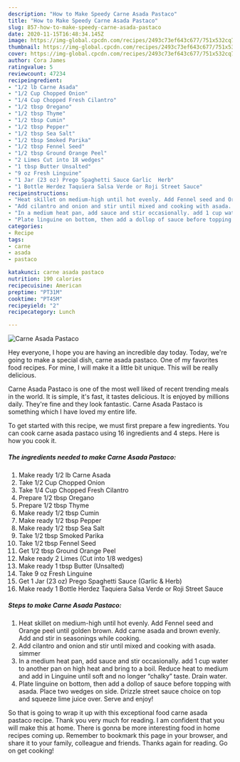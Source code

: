 ```yaml
---
description: "How to Make Speedy Carne Asada Pastaco"
title: "How to Make Speedy Carne Asada Pastaco"
slug: 857-how-to-make-speedy-carne-asada-pastaco
date: 2020-11-15T16:48:34.145Z
image: https://img-global.cpcdn.com/recipes/2493c73ef643c677/751x532cq70/carne-asada-pastaco-recipe-main-photo.jpg
thumbnail: https://img-global.cpcdn.com/recipes/2493c73ef643c677/751x532cq70/carne-asada-pastaco-recipe-main-photo.jpg
cover: https://img-global.cpcdn.com/recipes/2493c73ef643c677/751x532cq70/carne-asada-pastaco-recipe-main-photo.jpg
author: Cora James
ratingvalue: 5
reviewcount: 47234
recipeingredient:
- "1/2 lb Carne Asada"
- "1/2 Cup Chopped Onion"
- "1/4 Cup Chopped Fresh Cilantro"
- "1/2 tbsp Oregano"
- "1/2 tbsp Thyme"
- "1/2 tbsp Cumin"
- "1/2 tbsp Pepper"
- "1/2 tbsp Sea Salt"
- "1/2 tbsp Smoked Parika"
- "1/2 tbsp Fennel Seed"
- "1/2 tbsp Ground Orange Peel"
- "2 Limes Cut into 18 wedges"
- "1 tbsp Butter Unsalted"
- "9 oz Fresh Linguine"
- "1 Jar (23 oz) Prego Spaghetti Sauce Garlic  Herb"
- "1 Bottle Herdez Taquiera Salsa Verde or Roji Street Sauce"
recipeinstructions:
- "Heat skillet on medium-high until hot evenly. Add Fennel seed and Orange peel until golden brown. Add carne asada and brown evenly. Add and stir in seasonings while cooking."
- "Add cilantro and onion and stir until mixed and cooking with asada. simmer"
- "In a medium heat pan, add sauce and stir occasionally. add 1 cup water to another pan on high heat and bring to a boil. Reduce heat to medium and add in Linguine until soft and no longer “chalky” taste. Drain water."
- "Plate linguine on bottom, then add a dollop of sauce before topping with asada. Place two wedges on side. Drizzle street sauce choice on top and squeeze lime juice over. Serve and enjoy!"
categories:
- Recipe
tags:
- carne
- asada
- pastaco

katakunci: carne asada pastaco 
nutrition: 190 calories
recipecuisine: American
preptime: "PT31M"
cooktime: "PT45M"
recipeyield: "2"
recipecategory: Lunch

---
```



![Carne Asada Pastaco](https://img-global.cpcdn.com/recipes/2493c73ef643c677/751x532cq70/carne-asada-pastaco-recipe-main-photo.jpg)

Hey everyone, I hope you are having an incredible day today. Today, we're going to make a special dish, carne asada pastaco. One of my favorites food recipes. For mine, I will make it a little bit unique. This will be really delicious.

Carne Asada Pastaco is one of the most well liked of recent trending meals in the world. It is simple, it's fast, it tastes delicious. It is enjoyed by millions daily. They're fine and they look fantastic. Carne Asada Pastaco is something which I have loved my entire life.




To get started with this recipe, we must first prepare a few ingredients. You can cook carne asada pastaco using 16 ingredients and 4 steps. Here is how you cook it.

<!--inarticleads1-->

##### The ingredients needed to make Carne Asada Pastaco:

1. Make ready 1/2 lb Carne Asada
1. Take 1/2 Cup Chopped Onion
1. Take 1/4 Cup Chopped Fresh Cilantro
1. Prepare 1/2 tbsp Oregano
1. Prepare 1/2 tbsp Thyme
1. Make ready 1/2 tbsp Cumin
1. Make ready 1/2 tbsp Pepper
1. Make ready 1/2 tbsp Sea Salt
1. Take 1/2 tbsp Smoked Parika
1. Take 1/2 tbsp Fennel Seed
1. Get 1/2 tbsp Ground Orange Peel
1. Make ready 2 Limes (Cut into 1/8 wedges)
1. Make ready 1 tbsp Butter (Unsalted)
1. Take 9 oz Fresh Linguine
1. Get 1 Jar (23 oz) Prego Spaghetti Sauce (Garlic &amp; Herb)
1. Make ready 1 Bottle Herdez Taquiera Salsa Verde or Roji Street Sauce




<!--inarticleads2-->

##### Steps to make Carne Asada Pastaco:

1. Heat skillet on medium-high until hot evenly. Add Fennel seed and Orange peel until golden brown. Add carne asada and brown evenly. Add and stir in seasonings while cooking.
1. Add cilantro and onion and stir until mixed and cooking with asada. simmer
1. In a medium heat pan, add sauce and stir occasionally. add 1 cup water to another pan on high heat and bring to a boil. Reduce heat to medium and add in Linguine until soft and no longer “chalky” taste. Drain water.
1. Plate linguine on bottom, then add a dollop of sauce before topping with asada. Place two wedges on side. Drizzle street sauce choice on top and squeeze lime juice over. Serve and enjoy!




So that is going to wrap it up with this exceptional food carne asada pastaco recipe. Thank you very much for reading. I am confident that you will make this at home. There is gonna be more interesting food in home recipes coming up. Remember to bookmark this page in your browser, and share it to your family, colleague and friends. Thanks again for reading. Go on get cooking!
